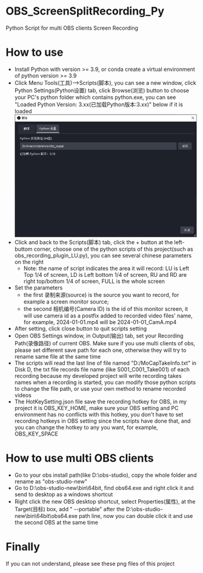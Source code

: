 # OBS_ScreenSplitRecording_Py
Python Script for multi OBS clients Screen Recording

# How to use
- Install Python with version >= 3.9, or conda create a virtual environment of python version >= 3.9
- Click Menu Tools(工具)-->Scripts(脚本), you can see a new window, click Python Settings(Python设置) tab, click Browse(浏览) button to choose your PC's python folder which contains python.exe, you can see "Loaded Python Version: 3.xx(已加载Python版本:3.xx)" below if it is loaded
  <img src="https://github.com/WaterS-MoYu/OBS_ScreenSplitRecording_Py/blob/main/python%20setting.png">
- Click and back to the Scripts(脚本) tab, click the + button at the left-buttom corner, choose one of the python scripts of this project(such as obs_recording_plugin_LU.py), you can see several chinese parameters on the right
  - Note: the name of script indicates the area it will record: LU is Left Top 1/4 of screen, LD is Left bottom 1/4 of screen, RU and RD are right top/bottom 1/4 of screen, FULL is the whole screen
- Set the parameters
  -  the first 录制来源(source) is the source you want to record, for example a screen monitor source;
  -  the second 相机编号(Camera ID) is the id of this monitor screen, it will use camera id as a postfix added to recorded video files' name, for example, 2024-01-01.mp4 will be 2024-01-01_CamA.mp4
- After setting, click close button to quit scripts setting
- Open OBS Settings window, in Output(输出) tab, set your Recording Path(录像路径) of current OBS. Make sure if you use multi clients of obs, please set different save path for each one, otherwise they will try to rename same file at the same time
- The scripts will read the last line of file named "D:/MoCapTakeInfo.txt" in Disk D, the txt file records file name (like S001_C001_Take001) of each recording because my developed project will write recording takes names when a recording is started, you can modify those python scripts to change the file path, or use your own method to rename recorded videos
- The HotKeySetting.json file save the recording hotkey for OBS, in my project it is OBS_KEY_HOME, make sure your OBS setting and PC environment has no conflicts with this hotkey, you don't have to set recording hotkeys in OBS setting since the scripts have done that, and you can change the hotkey to any you want, for example, OBS_KEY_SPACE


# How to use multi OBS clients
- Go to your obs install path(like D:\obs-studio), copy the whole folder and rename as "obs-studio-new"
- Go to D:\obs-studio-new\bin\64bit, find obs64.exe and right click it and send to desktop as a windows shortcut
- Right click the new OBS desktop shortcut, select Properties(属性), at the Target(目标) box, add " --portable" after the D:\obs-studio-new\bin\64bit\obs64.exe path line, now you can double click it and use the second OBS at the same time

# Finally
If you can not understand, please see these png files of this project
